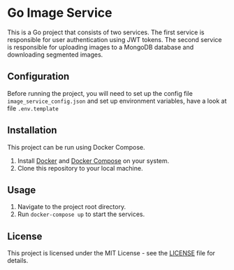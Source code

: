 # Go Image Service

This is a Go project that consists of two services. The first service is responsible for user authentication using JWT tokens. The second service is responsible for uploading images to a MongoDB database and downloading segmented images.


## Configuration

Before running the project, you will need to set up the config file `image_service_config.json` and set up environment variables, have a look at file `.env.template`


## Installation

This project can be run using Docker Compose.

1. Install [Docker](https://docs.docker.com/get-docker/) and [Docker Compose](https://docs.docker.com/compose/install/) on your system.
2. Clone this repository to your local machine.

## Usage

1. Navigate to the project root directory.
2. Run `docker-compose up` to start the services.

## License

This project is licensed under the MIT License - see the [LICENSE](LICENSE) file for details.
